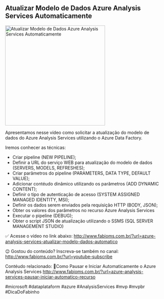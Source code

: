 ## Atualizar Modelo de Dados Azure Analysis Services Automaticamente

<img src="https://fabioms.com.br//uploads/youtube/dqTlRRviu8A.png" alt="Atualizar Modelo de Dados Azure Analysis Services Automaticamente" title="Azure Analysis Services" width="320"/>

Apresentamos nesse vídeo como solicitar a atualização do modelo de dados do Azure Analysis Services utilizando o Azure Data Factory.

Iremos conhecer as técnicas:
- Criar pipeline (NEW PIPELINE);
- Definir a URL do serviço WEB para atualização do modelo de dados (SERVERS, MODELS, REFRESHES);
- Criar parâmetros do pipeline (PARAMETERS, DATA TYPE, DEFAULT VALUE);
- Adicionar contéudo dinâmico utilizando os parâmetros (ADD DYNAMIC CONTENT);
- Definir o tipo de autenticação de acesso (SYSTEM ASSIGNED MANAGED IDENTITY, MSI);
- Definir os dados serem enviados pela requisição HTTP (BODY, JSON);
- Obter os valores dos parâmetros no recurso Azure Analysis Services
- Executar o pipeline (DEBUG);
- Obter o script JSON de atualização utilizando o SSMS (SQL SERVER MANAGEMENT STUDIO)

✅ Acesse o vídeo no link abaixo:
http://www.fabioms.com.br/?url=azure-analysis-services-atualizar-modelo-dados-automatico

😉 Gostou do conteúdo? Inscreva-se também no canal:
http://www.fabioms.com.br/?url=youtube-subscribe 

Contéudo relacionado:
🔗Como Pausar e Iniciar Automaticamente o Azure Analysis Services
http://www.fabioms.com.br/?url=azure-analysis-services-pausar-iniciar-automatico-recurso

#microsoft #dataplataform #azure #AnalysisServices #mvp #mvpbr #DicaDoFabinho 
